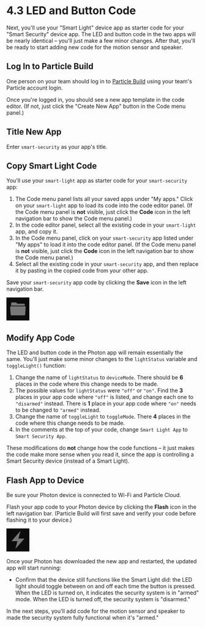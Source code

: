 # 4.3 LED and Button Code

Next, you'll use your "Smart Light" device app as starter code for your "Smart Security" device app. The LED and button code in the two apps will be nearly identical – you'll just make a few minor changes. After that, you'll be ready to start adding new code for the motion sensor and speaker.

## Log In to Particle Build

One person on your team should log in to [Particle Build](https://login.particle.io/build) using your team's Particle account login.

Once you're logged in, you should see a new app template in the code editor.  \(If not, just click the "Create New App" button in the Code menu panel.\)

## Title New App

Enter `smart-security` as your app's title.

## Copy Smart Light Code

You'll use your `smart-light` app as starter code for your `smart-security` app:

1. The Code menu panel lists all your saved apps under "My apps." Click on your `smart-light` app to load its code into the code editor panel. \(If the Code menu panel is **not** visible, just click the **Code** icon in the left navigation bar to show the Code menu panel.\)
2. In the code editor panel, select all the existing code in your `smart-light` app, and copy it.
3. In the Code menu panel, click on your `smart-security` app listed under "My apps" to load it into the code editor panel. \(If the Code menu panel is **not** visible, just click the **Code** icon in the left navigation bar to show the Code menu panel.\)
4. Select all the existing code in your `smart-security` app, and then replace it by pasting in the copied code from your other app.

Save your `smart-security` app code by clicking the **Save** icon in the left navigation bar.

![Save Icon](../../.gitbook/assets/pb-save-icon.png)

## Modify App Code

The LED and button code in the Photon app will remain essentially the same. You'll just make some minor changes to the `lightStatus` variable and `toggleLight()` function:

1. Change the name of `lightStatus` to `deviceMode`. There should be **6** places in the code where this change needs to be made.
2. The possible values for `lightStatus` were `"off"` or `"on"`. Find the **3** places in your app code where `"off"` is listed, and change each one to `"disarmed"` instead. There is **1** place in your app code where `"on"` needs to be changed to `"armed"` instead.
3. Change the name of `toggleLight` to `toggleMode`. There **4** places in the code where this change needs to be made.
4. In the comments at the top of your code, change `Smart Light App` to `Smart Security App`.

These modifications do **not** change how the code functions – it just makes the code make more sense when you read it, since the app is controlling a Smart Security device \(instead of a Smart Light\).

## Flash App to Device

Be sure your Photon device is connected to Wi-Fi and Particle Cloud.

Flash your app code to your Photon device by clicking the **Flash** icon in the left navigation bar. \(Particle Build will first save and verify your code before flashing it to your device.\)

![Flash Icon](../../.gitbook/assets/pb-flash-icon.png)

Once your Photon has downloaded the new app and restarted, the updated app will start running:

* Confirm that the device still functions like the Smart Light did: the LED light should toggle between on and off each time the button is pressed. When the LED is turned on, it indicates the security system is in "armed" mode. When the LED is turned off, the security system is "disarmed."

In the next steps, you'll add code for the motion sensor and speaker to made the security system fully functional when it's "armed."



